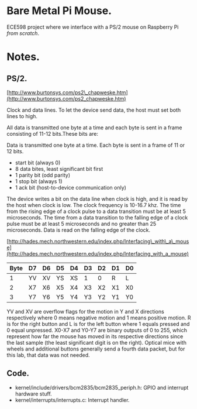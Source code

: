 # Bare Metal Pi Mouse.

ECE598 project where we interface with a PS/2 mouse on Raspberry Pi _from scratch_.

# Notes.

## PS/2.

[http://www.burtonsys.com/ps2\_chapweske.htm](http://www.burtonsys.com/ps2_chapweske.htm)

Clock and data lines. To let the device send data, the host must set both lines to high.

All data is transmitted one byte at a time and each byte is sent in a frame consisting of 11-12 bits.These bits are:

Data is transmitted one byte at a time. Each byte is sent in a frame of 11 or 12 bits.

  * start bit (always 0)
  * 8 data bites, least significant bit first
  * 1 parity bit (odd parity)
  * 1 stop bit (always 1)
  * 1 ack bit (host-to-device communication only)

The device writes a bit on the data line when clock is high, and it is read by the host when clock is low. The clock frequency is 10-16.7 khz. The time from the rising edge of a clock pulse to a data transition must be at least 5 microseconds. The time from a data transition to the falling edge of a clock pulse must be at least 5 microseconds and no greater than 25 microseconds. Data is read on the falling edge of the clock.

[http://hades.mech.northwestern.edu/index.php/Interfacing\_with\_a\_mouse](http://hades.mech.northwestern.edu/index.php/Interfacing_with_a_mouse)

| Byte | D7 | D6 | D5 | D4 | D3 | D2 | D1 | D0 |
|------|----|----|----|----|----|----|----|----|
| 1    | YV | XV | YS | XS | 1  | 0  | R  | L  |
| 2    | X7 | X6 | X5 | X4 | X3 | X2 | X1 | X0 |
| 3    | Y7 | Y6 | Y5 | Y4 | Y3 | Y2 | Y1 | Y0 |

YV and XV are overflow flags for the motion in Y and X directions respectively where 0 means negative motion and 1 means positive motion. R is for the right button and L is for the left button where 1 equals pressed and 0 equal unpressed. X0-X7 and Y0-Y7 are binary outputs of 0 to 255, which represent how far the mouse has moved in its respective directions since the last sample (the least significant digit is on the right). Optical mice with wheels and additional buttons generally send a fourth data packet, but for this lab, that data was not needed. 

## Code.

  * kernel/include/drivers/bcm2835/bcm2835\_periph.h: GPIO and interrupt hardware stuff.
  * kernel/interrupts/interrupts.c: Interrupt handler.
